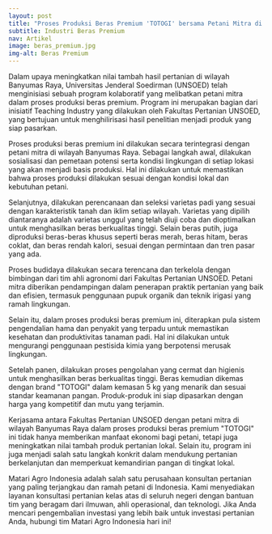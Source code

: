 ```yaml
---
layout: post
title: "Proses Produksi Beras Premium 'TOTOGI' bersama Petani Mitra di Wilayah Banyumas Raya"
subtitle: Industri Beras Premium 
nav: Artikel
image: beras_premium.jpg
img-alt: Beras Premium
---
```


Dalam upaya meningkatkan nilai tambah hasil pertanian di wilayah Banyumas Raya, Universitas Jenderal Soedirman (UNSOED) telah menginisiasi sebuah program kolaboratif yang melibatkan petani mitra dalam proses produksi beras premium. Program ini merupakan bagian dari inisiatif Teaching Industry yang dilakukan oleh Fakultas Pertanian UNSOED, yang bertujuan untuk menghilirisasi hasil penelitian menjadi produk yang siap pasarkan.

Proses produksi beras premium ini dilakukan secara terintegrasi dengan petani mitra di wilayah Banyumas Raya. Sebagai langkah awal, dilakukan sosialisasi dan pemetaan potensi serta kondisi lingkungan di setiap lokasi yang akan menjadi basis produksi. Hal ini dilakukan untuk memastikan bahwa proses produksi dilakukan sesuai dengan kondisi lokal dan kebutuhan petani.

Selanjutnya, dilakukan perencanaan dan seleksi varietas padi yang sesuai dengan karakteristik tanah dan iklim setiap wilayah. Varietas yang dipilih diantaranya adalah varietas unggul yang telah diuji coba dan dioptimalkan untuk menghasilkan beras berkualitas tinggi. Selain beras putih, juga diproduksi beras-beras khusus seperti beras merah, beras hitam, beras coklat, dan beras rendah kalori, sesuai dengan permintaan dan tren pasar yang ada.

Proses budidaya dilakukan secara terencana dan terkelola dengan bimbingan dari tim ahli agronomi dari Fakultas Pertanian UNSOED. Petani mitra diberikan pendampingan dalam penerapan praktik pertanian yang baik dan efisien, termasuk penggunaan pupuk organik dan teknik irigasi yang ramah lingkungan.

Selain itu, dalam proses produksi beras premium ini, diterapkan pula sistem pengendalian hama dan penyakit yang terpadu untuk memastikan kesehatan dan produktivitas tanaman padi. Hal ini dilakukan untuk mengurangi penggunaan pestisida kimia yang berpotensi merusak lingkungan.

Setelah panen, dilakukan proses pengolahan yang cermat dan higienis untuk menghasilkan beras berkualitas tinggi. Beras kemudian dikemas dengan brand "TOTOGI" dalam kemasan 5 kg yang menarik dan sesuai standar keamanan pangan. Produk-produk ini siap dipasarkan dengan harga yang kompetitif dan mutu yang terjamin.

Kerjasama antara Fakultas Pertanian UNSOED dengan petani mitra di wilayah Banyumas Raya dalam proses produksi beras premium "TOTOGI" ini tidak hanya memberikan manfaat ekonomi bagi petani, tetapi juga meningkatkan nilai tambah produk pertanian lokal. Selain itu, program ini juga menjadi salah satu langkah konkrit dalam mendukung pertanian berkelanjutan dan memperkuat kemandirian pangan di tingkat lokal.

Matari Agro Indonesia adalah salah satu perusahaan konsultan pertanian yang paling terjangkau dan ramah petani di Indonesia. Kami menyediakan layanan konsultasi pertanian kelas atas di seluruh negeri dengan bantuan tim yang beragam dari ilmuwan, ahli operasional, dan teknologi. Jika Anda mencari pengembalian investasi yang lebih baik untuk investasi pertanian Anda, hubungi tim Matari Agro Indonesia hari ini!
